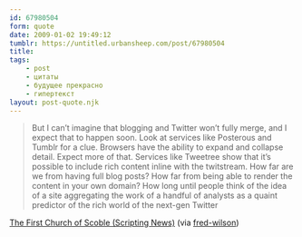 ```yaml
---
id: 67980504
form: quote
date: 2009-01-02 19:49:12
tumblr: https://untitled.urbansheep.com/post/67980504
title: 
tags:
    - post
    - цитаты
    - будущее прекрасно
    - гипертекст
layout: post-quote.njk
---
```


<blockquote>
But I can’t imagine that blogging and Twitter won’t fully merge, and I expect that to happen soon. Look at services like Posterous and Tumblr for a clue. Browsers have the ability to expand and collapse detail. Expect more of that. Services like Tweetree show that it’s possible to include rich content inline with the twitstream. How far are we from having full blog posts? How far from being able to render the content in your own domain? How long until people think of the idea of a site aggregating the work of a handful of analysts as a quaint predictor of the rich world of the next-gen Twitter
</blockquote>

<a href="http://www.scripting.com/stories/2009/01/01/theFirstChurchOfScoble.html">The First Church of Scoble (Scripting News)</a> (via <a href="http://fredwilson.vc/post/67936902/but-i-cant-imagine-that-blogging-and-twitter">fred-wilson</a>)
